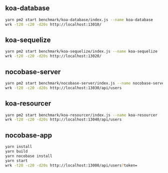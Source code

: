 ## koa-database

```bash
yarn pm2 start benchmark/koa-database/index.js --name koa-database
wrk -t20 -c20 -d20s http://localhost:13010/
```

## koa-sequelize

```bash
yarn pm2 start benchmark/koa-sequelize/index.js --name koa-sequelize
wrk -t20 -c20 -d20s http://localhost:13020/
```

## nocobase-server

```bash
yarn pm2 start benchmark/nocobase-server/index.js --name nocobase-server
wrk -t20 -c20 -d20s http://localhost:13030/api/users
```

## koa-resourcer

```bash
yarn pm2 start benchmark/koa-resourcer/index.js --name koa-resourcer
wrk -t20 -c20 -d20s http://localhost:13040/api/users
```

## nocobase-app

```bash
yarn install
yarn build
yarn nocobase install
yarn start
wrk -t20 -c20 -d20s http://localhost:13000/api/users?token=
```
